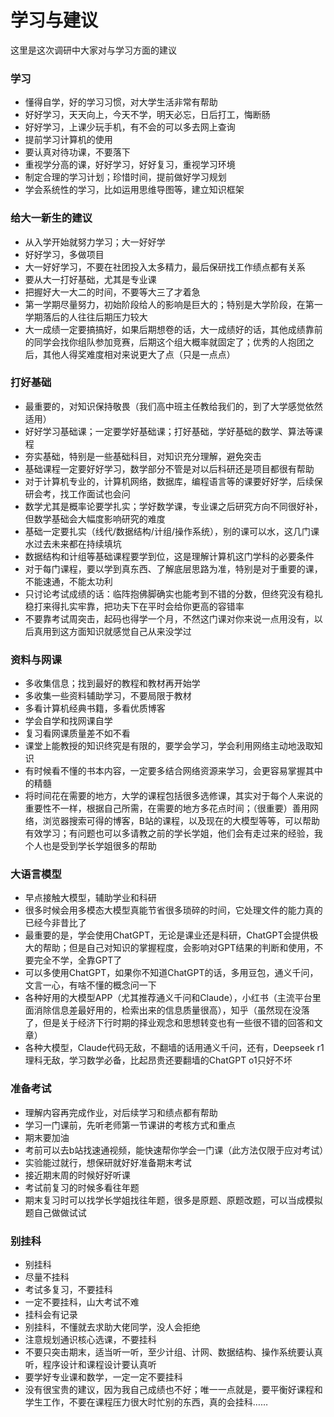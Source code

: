 # 学习与建议

这里是这次调研中大家对与学习方面的建议

### 学习

- 懂得自学，好的学习习惯，对大学生活非常有帮助
- 好好学习，天天向上，今天不学，明天必忘，日后打工，悔断肠
- 好好学习，上课少玩手机，有不会的可以多去网上查询
- 提前学习计算机的使用
- 要认真对待功课，不要落下
- 重视学分高的课，好好学习，好好复习，重视学习环境
- 制定合理的学习计划；珍惜时间，提前做好学习规划
- 学会系统性的学习，比如运用思维导图等，建立知识框架

### 给大一新生的建议

- 从入学开始就努力学习；大一好好学
- 好好学习，多做项目
- 大一好好学习，不要在社团投入太多精力，最后保研找工作绩点都有关系
- 要从大一打好基础，尤其是专业课
- 把握好大一大二的时间，不要等大三了才着急
- 第一学期尽量努力，初始阶段给人的影响是巨大的；特别是大学阶段，在第一学期落后的人往往后期压力较大
- 大一成绩一定要搞搞好，如果后期想卷的话，大一成绩好的话，其他成绩靠前的同学会找你组队参加竞赛，后期这个组大概率就固定了；优秀的人抱团之后，其他人得奖难度相对来说更大了点（只是一点点）

### 打好基础

- 最重要的，对知识保持敬畏（我们高中班主任教给我们的，到了大学感觉依然适用）
- 好好学习基础课；一定要学好基础课；打好基础，学好基础的数学、算法等课程
- 夯实基础，特别是一些基础科目，对知识充分理解，避免突击
- 基础课程一定要好好学习，数学部分不管是对以后科研还是项目都很有帮助
- 对于计算机专业的，计算机网络，数据库，编程语言等的课要好好学，后续保研会考，找工作面试也会问
- 数学尤其是概率论要学扎实；学好数学课，专业课之后研究方向不同很好补，但数学基础会大幅度影响研究的难度
- 基础一定要扎实（线代/数据结构/计组/操作系统），别的课可以水，这几门课水过去未来都在持续填坑
- 数据结构和计组等基础课程要学到位，这是理解计算机这门学科的必要条件
- 对于每门课程，要以学到真东西、了解底层思路为准，特别是对于重要的课，不能速通，不能太功利
- 只讨论考试成绩的话：临阵抱佛脚确实也能考到不错的分数，但终究没有稳扎稳打来得扎实牢靠，把功夫下在平时会给你更高的容错率
- 不要靠考试周突击，起码也得学一个月，不然这门课对你来说一点用没有，以后真用到这方面知识就感觉自己从来没学过

### 资料与网课

- 多收集信息；找到最好的教程和教材再开始学
- 多收集一些资料辅助学习，不要局限于教材
- 多看计算机经典书籍，多看优质博客
- 学会自学和找网课自学
- 复习看网课质量差不如不看
- 课堂上能教授的知识终究是有限的，要学会学习，学会利用网络主动地汲取知识
- 有时候看不懂的书本内容，一定要多结合网络资源来学习，会更容易掌握其中的精髓
- 将时间花在需要的地方，大学的课程包括很多选修课，其实对于每个人来说的重要性不一样，根据自己所需，在需要的地方多花点时间；（很重要）善用网络，浏览器搜索可得的博客，B站的课程，以及现在的大模型等等，可以帮助有效学习；有问题也可以多请教之前的学长学姐，他们会有走过来的经验，我个人也是受到学长学姐很多的帮助

### 大语言模型

- 早点接触大模型，辅助学业和科研
- 很多时候会用多模态大模型真能节省很多琐碎的时间，它处理文件的能力真的已经今非昔比了
- 最重要的是，学会使用ChatGPT，无论是课业还是科研，ChatGPT会提供极大的帮助；但是自己对知识的掌握程度，会影响对GPT结果的判断和使用，不要完全不学，全靠GPT了
- 可以多使用ChatGPT，如果你不知道ChatGPT的话，多用豆包，通义千问，文言一心，有啥不懂的概念问一下
- 各种好用的大模型APP（尤其推荐通义千问和Claude），小红书（主流平台里面消除信息差最好用的，检索出来的信息质量很高），知乎（虽然现在没落了，但是关于经济下行时期的择业观念和思想转变也有一些很不错的回答和文章）
- 各种大模型，Claude代码无敌，不翻墙的话用通义千问，还有，Deepseek r1理科无敌，学习数学必备，比起昂贵还要翻墙的ChatGPT o1只好不坏

### 准备考试

- 理解内容再完成作业，对后续学习和绩点都有帮助
- 学习一门课前，先听老师第一节课讲的考核方式和重点
- 期末要加油
- 考前可以去b站找速通视频，能快速帮你学会一门课（此方法仅限于应对考试）
- 实验能过就行，想保研就好好准备期末考试
- 接近期末周的时候好好听课
- 考试前复习的时候多看往年题
- 期末复习时可以找学长学姐找往年题，很多是原题、原题改题，可以当成模拟题自己做做试试

### 别挂科

- 别挂科
- 尽量不挂科
- 考试多复习，不要挂科
- 一定不要挂科，山大考试不难
- 挂科会有记录
- 别挂科，不懂就去求助大佬同学，没人会拒绝
- 注意规划通识核心选课，不要挂科
- 不要只突击期末，适当听一听，至少计组、计网、数据结构、操作系统要认真听，程序设计和课程设计要认真听
- 要学好专业课和数学，一定一定不要挂科
- 没有很宝贵的建议，因为我自己成绩也不好；唯一一点就是，要平衡好课程和学生工作，不要在课程压力很大时忙别的东西，真的会挂科……
